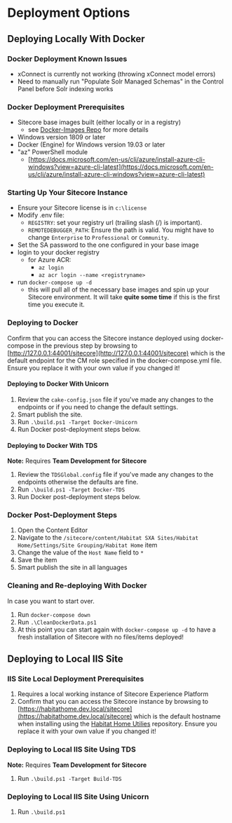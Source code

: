 # Deployment Options

## Deploying Locally With Docker

### Docker Deployment Known Issues

- xConnect is currently not working (throwing xConnect model errors)
- Need to manually run "Populate Solr Managed Schemas" in the Control Panel before Solr indexing works

### Docker Deployment Prerequisites

- Sitecore base images built (either locally or in a registry)
  - see [Docker-Images Repo](https://github.com/sitecore/docker-images) for more details
- Windows version 1809 or later
- Docker (Engine) for Windows version 19.03 or later
- "az" PowerShell module
  - [https://docs.microsoft.com/en-us/cli/azure/install-azure-cli-windows?view=azure-cli-latest](https://docs.microsoft.com/en-us/cli/azure/install-azure-cli-windows?view=azure-cli-latest)

### Starting Up Your Sitecore Instance

- Ensure your Sitecore license is in `c:\license`
- Modify .env file:
  - `REGISTRY`: set your registry url (trailing slash (/) is important).
  - `REMOTEDEBUGGER_PATH`: Ensure the path is valid. You might have to change `Enterprise` to `Professional` or `Community`.
- Set the SA password to the one configured in your base image
- login to your docker registry
  - for Azure ACR:
    - `az login`
    - `az acr login --name <registryname>`
- run `docker-compose up -d`
  - this will pull all of the necessary base images and spin up your Sitecore environment. It will take **quite some time** if this is the first time you execute it.

### Deploying to Docker

Confirm that you can access the Sitecore instance deployed using docker-compose in the previous step by browsing to [http://127.0.0.1:44001/sitecore](http://127.0.0.1:44001/sitecore) which is the default endpoint for the CM role specified in the docker-compose.yml file. Ensure you replace it with your own value if you changed it!

#### Deploying to Docker With Unicorn

1. Review the `cake-config.json` file if you've made any changes to the endpoints or if you need to change the default settings.
1. Smart publish the site.
1. Run `.\build.ps1 -Target Docker-Unicorn`
1. Run Docker post-deployment steps below.

#### Deploying to Docker With TDS

**Note:** Requires **Team Development for Sitecore**

1. Review the `TDSGlobal.config` file if you've made any changes to the endpoints otherwise the defaults are fine.
1. Run `.\build.ps1 -Target Docker-TDS`
1. Run Docker post-deployment steps below.

### Docker Post-Deployment Steps

1. Open the Content Editor
1. Navigate to the `/sitecore/content/Habitat SXA Sites/Habitat Home/Settings/Site Grouping/Habitat Home` item
1. Change the value of the `Host Name` field to `*`
1. Save the item
1. Smart publish the site in all languages

### Cleaning and Re-deploying With Docker

In case you want to start over.

1. Run `docker-compose down`
2. Run `.\CleanDockerData.ps1`
3. At this point you can start again with `docker-compose up -d` to have a fresh installation of Sitecore with no files/items deployed!

## Deploying to Local IIS Site

### IIS Site Local Deployment Prerequisites

1. Requires a local working instance of Sitecore Experience Platform
1. Confirm that you can access the Sitecore instance by browsing to [https://habitathome.dev.local/sitecore](https://habitathome.dev.local/sitecore) which is the default hostname when installing using the [Habitat Home Utilies](https://github.com/sitecore/sitecore.habitathome.utilities) repository. Ensure you replace it with your own value if you changed it!

### Deploying to Local IIS Site Using TDS

**Note:** Requires **Team Development for Sitecore**

1. Run `.\build.ps1 -Target Build-TDS`

### Deploying to Local IIS Site Using Unicorn

1. Run `.\build.ps1`
